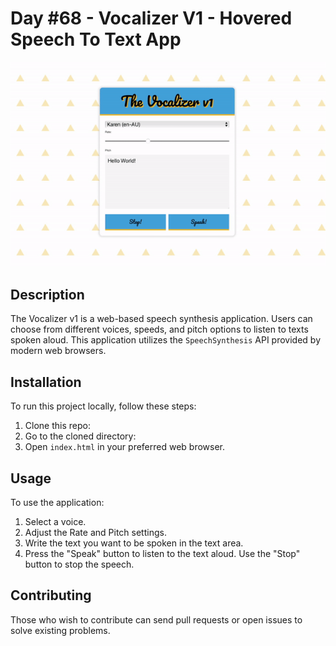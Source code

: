 # Day #68 - Vocalizer V1 - Hovered Speech To Text App

![Project GIF](hovered-speech-to-text.gif)

## Description

The Vocalizer v1 is a web-based speech synthesis application. Users can choose from different voices, speeds, and pitch options to listen to texts spoken aloud. This application utilizes the `SpeechSynthesis` API provided by modern web browsers.

## Installation

To run this project locally, follow these steps:

1. Clone this repo:
2. Go to the cloned directory:
3. Open `index.html` in your preferred web browser.

## Usage

To use the application:

1. Select a voice.
2. Adjust the Rate and Pitch settings.
3. Write the text you want to be spoken in the text area.
4. Press the "Speak" button to listen to the text aloud. Use the "Stop" button to stop the speech.

## Contributing

Those who wish to contribute can send pull requests or open issues to solve existing problems.